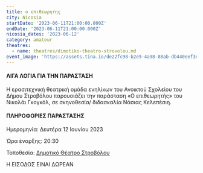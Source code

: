 ```yaml
---
title: ο επιθεωρητης
city: Nicosia
startDate: '2023-06-11T21:00:00.000Z'
endDate: '2023-06-11T21:00:00.000Z'
nicosia_dates: '2023-06-12'
category: amateur
theatres:
  - name: theatres/dimotiko-theatro-strovolou.md
event_image: 'https://assets.tina.io/de22fc98-b2e9-4a98-88ab-db440eef3dc1/O epithewritis.jpg'
---
```


#### ΛΙΓΑ ΛΟΓΙΑ ΓΙΑ ΤΗΝ ΠΑΡΑΣΤΑΣΗ

Η ερασιτεχνική θεατρική ομάδα ενηλίκων του Ανοικτού Σχολείου του Δήμου Στροβόλου παρουσιάζει την
παράσταση «Ο επιθεωρητής» του Νικολάι Γκογκόλ, σε σκηνοθεσία/ διδασκαλία Νάσιας Κελεπέσιη.

#### ΠΛΗΡΟΦΟΡΙΕΣ ΠΑΡΑΣΤΑΣΗΣ

Ημερομηνία: Δευτέρα 12 Ιουνίου 2023

Ώρα έναρξης: 20:30

Τοποθεσία: [Δημοτικό Θέατρο Στροβόλου](?#map "")

Η ΕΙΣΟΔΟΣ ΕΙΝΑΙ ΔΩΡΕΑΝ

